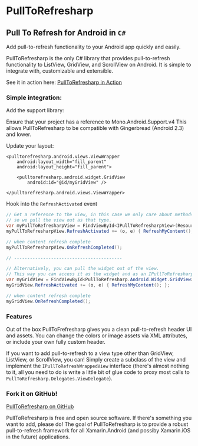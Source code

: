 # PullToRefresharp

## Pull To Refresh for Android in `C#`

Add pull-to-refresh functionality to your Android app quickly and easily.

PullToRefresharp is the only C# library that provides pull-to-refresh functionality to ListView, GridView, and ScrollView on Android. It is simple to integrate with, customizable and extensible.

See it in action here: [PullToRefresharp in Action](http://vimeo.com/68728191)

### Simple integration:

Add the support library:

Ensure that your project has a reference to Mono.Android.Support.v4
This allows PullToRefresharp to be compatible with Gingerbread (Android 2.3) and lower.

Update your layout:

```
<pulltorefresharp.android.views.ViewWrapper
    android:layout_width="fill_parent"
    android:layout_height="fill_parent">

    <pulltorefresharp.android.widget.GridView
        android:id="@id/myGridView" />

</pulltorefresharp.android.views.ViewWrapper>
```

Hook into the `RefreshActivated` event

```csharp
// Get a reference to the view, in this case we only care about methods in IPullToRefresharpView
// so we pull the view out as that type.
var myPullToRefresharpView = FindViewById<IPullToRefresharpView>(Resource.Id.myGridView);
myPullToRefresharpView.RefreshActivated += (o, e) { RefreshMyContent(); };

// when content refresh complete
myPullToRefresharpView.OnRefreshCompleted();

// -----------------------------------------

// Alternatively, you can pull the widget out of the view.
// This way you can access it as the widget and as an IPullToRefresharpView
var myGridView = FindViewById<PullToRefresharp.Android.Widget.GridView>(Resource.Id.myGridView);
myGridView.RefreshActivated += (o, e) { RefreshMyContent(); };

// when content refresh complete
myGridView.OnRefreshCompleted();
```

### Features

Out of the box PullToFrefresharp gives you a clean pull-to-refresh header UI and assets. You can change the colors or image assets via XML attributes, or include your own fully custom header.

If you want to add pull-to-refresh to a view type other than GridView, ListView, or ScrollView, you can! Simply create a subclass of the view and implement the `IPullToRefreshWrappedView` interface (there's almost nothing to it, all you need to do is write a little bit of glue code to proxy most calls to `PullToRefresharp.Delegates.ViewDelegate`).

### Fork it on GitHub!

[PullToRefresharp on GitHub](http://github.com/bduncavage/PullToRefresharp)

PullToRefresharp is free and open source software. If there's something you want to add, please do! The goal of PullToRefresharp is to provide a robust pull-to-refresh framework for all Xamarin.Android (and possiby Xamarin.iOS in the future) applications.

